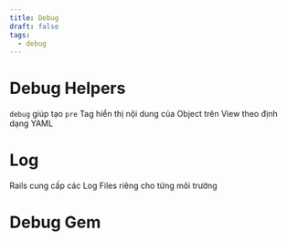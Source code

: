 ```yaml
---
title: Debug
draft: false
tags:
  - debug
---
```


# Debug Helpers

`debug` giúp tạo `pre` Tag hiển thị nội dung của Object trên View theo định dạng YAML

# Log

Rails cung cấp các Log Files riêng cho từng môi trường

# Debug Gem
